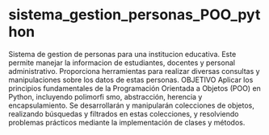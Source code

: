 # sistema_gestion_personas_POO_python
Sistema de gestion de personas para una institucion educativa. 
Este permite manejar la informacion de estudiantes, docentes y personal administrativo.
Proporciona herramientas para realizar diversas consultas y manipulaciones sobre los 
datos de estas personas.
OBJETIVO
Aplicar los principios fundamentales de la Programación Orientada a Objetos (POO) en Python,
incluyendo polimorfi smo, abstracción, herencia y encapsulamiento. 
Se desarrollarán y manipularán colecciones de objetos, realizando búsquedas y 
filtrados en estas colecciones, y resolviendo problemas prácticos mediante la implementación 
de clases y métodos.
